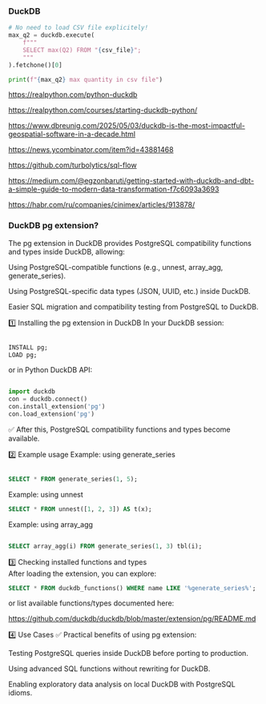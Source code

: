 ### DuckDB
```python
# No need to load CSV file explicitely!
max_q2 = duckdb.execute(
    f"""
    SELECT max(Q2) FROM "{csv_file}";
    """
).fetchone()[0]

print(f"{max_q2} max quantity in csv file")
```

https://realpython.com/python-duckdb

https://realpython.com/courses/starting-duckdb-python/

https://www.dbreunig.com/2025/05/03/duckdb-is-the-most-impactful-geospatial-software-in-a-decade.html

https://news.ycombinator.com/item?id=43881468

https://github.com/turbolytics/sql-flow

https://medium.com/@egzonbaruti/getting-started-with-duckdb-and-dbt-a-simple-guide-to-modern-data-transformation-f7c6093a3693

https://habr.com/ru/companies/cinimex/articles/913878/

###   DuckDB pg extension?
The pg extension in DuckDB provides PostgreSQL compatibility functions and types inside DuckDB, allowing:

Using PostgreSQL-compatible functions (e.g., unnest, array_agg, generate_series).

Using PostgreSQL-specific data types (JSON, UUID, etc.) inside DuckDB.

Easier SQL migration and compatibility testing from PostgreSQL to DuckDB.

1️⃣ Installing the pg extension in DuckDB
In your DuckDB session:

```sql

INSTALL pg;
LOAD pg;
```
or in Python DuckDB API:

```python

import duckdb
con = duckdb.connect()
con.install_extension('pg')
con.load_extension('pg')
```
✅ After this, PostgreSQL compatibility functions and types become available.

2️⃣ Example usage
Example: using generate_series
```sql

SELECT * FROM generate_series(1, 5);
```
Example: using unnest
```sql
SELECT * FROM unnest([1, 2, 3]) AS t(x);
```
Example: using array_agg
```sql

SELECT array_agg(i) FROM generate_series(1, 3) tbl(i);
```
3️⃣ Checking installed functions and types  
After loading the extension, you can explore:

```sql
SELECT * FROM duckdb_functions() WHERE name LIKE '%generate_series%';
```
or list available functions/types documented here:

<https://github.com/duckdb/duckdb/blob/master/extension/pg/README.md>


4️⃣ Use Cases
✅ Practical benefits of using pg extension:

Testing PostgreSQL queries inside DuckDB before porting to production.

Using advanced SQL functions without rewriting for DuckDB.

Enabling exploratory data analysis on local DuckDB with PostgreSQL idioms.

